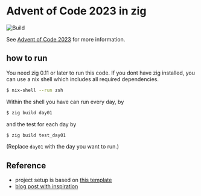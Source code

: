 # Advent of Code 2023 in zig

![Build](https://github.com/thekorn/aoc-2023-zig/actions/workflows/actions.yaml/badge.svg)

See [Advent of Code 2023](https://adventofcode.com/2023) for more information.

## how to run

You need zig 0.11 or later to run this code.
If you dont have zig installed, you can use a nix shell which includes all required dependencies.

```bash
$ nix-shell --run zsh
```

Within the shell you have can run every day, by

```bash
$ zig build day01
```

and the test for each day by

```bash
$ zig build test_day01
```

(Replace `day01` with the day you want to run.)

## Reference

* project setup is based on [this template](https://github.com/SpexGuy/Zig-AoC-Template/tree/main)
* [blog post with inspiration](https://www.huy.rocks/everyday/12-11-2022-zig-using-zig-for-advent-of-code)